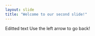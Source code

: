 ```yaml
---
layout: slide
title: "Welcome to our second slide!"
---
```

Editted text
Use the left arrow to go back!
